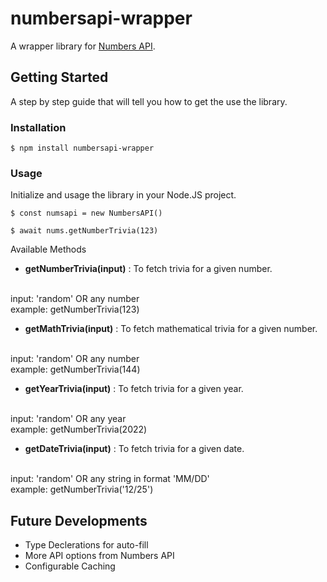# numbersapi-wrapper

A wrapper library for [Numbers API](http://numbersapi.com/).

## Getting Started

A step by step guide that will tell you how to get the use the library.

### Installation

```
$ npm install numbersapi-wrapper
```

### Usage

Initialize and usage the library in your Node.JS project.

```
$ const numsapi = new NumbersAPI()

$ await nums.getNumberTrivia(123)
```

Available Methods

- **getNumberTrivia(input)** :
To fetch trivia for a given number.
<br>
input: 'random' OR any number
<br>
example: getNumberTrivia(123)

- **getMathTrivia(input)** :
To fetch mathematical trivia for a given number.
<br>
input: 'random' OR any number
<br>
example: getNumberTrivia(144)

- **getYearTrivia(input)** :
To fetch trivia for a given year.
<br>
input: 'random' OR any year
<br>
example: getNumberTrivia(2022)

- **getDateTrivia(input)** :
To fetch trivia for a given date.
<br>
input: 'random' OR any string in format 'MM/DD'
<br>
example: getNumberTrivia('12/25')

## Future Developments

* Type Declerations for auto-fill
* More API options from Numbers API
* Configurable Caching
